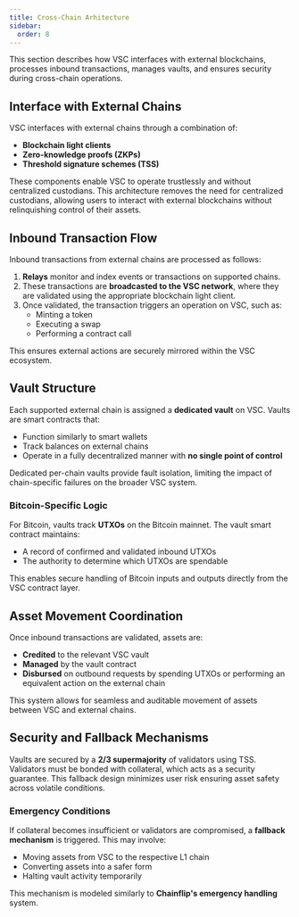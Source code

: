 ```yaml
---
title: Cross-Chain Arhitecture
sidebar:
  order: 8
---
```



This section describes how VSC interfaces with external blockchains, processes inbound transactions, manages vaults, and ensures security during cross-chain operations.

## Interface with External Chains

VSC interfaces with external chains through a combination of:

- **Blockchain light clients**  
- **Zero-knowledge proofs (ZKPs)**  
- **Threshold signature schemes (TSS)**  

These components enable VSC to operate trustlessly and without centralized custodians. This architecture removes the need for centralized custodians, allowing users to interact with external blockchains without relinquishing control of their assets.

## Inbound Transaction Flow

Inbound transactions from external chains are processed as follows:

1. **Relays** monitor and index events or transactions on supported chains.
2. These transactions are **broadcasted to the VSC network**, where they are validated using the appropriate blockchain light client.
3. Once validated, the transaction triggers an operation on VSC, such as:
   - Minting a token
   - Executing a swap
   - Performing a contract call

This ensures external actions are securely mirrored within the VSC ecosystem.

## Vault Structure

Each supported external chain is assigned a **dedicated vault** on VSC. Vaults are smart contracts that:

- Function similarly to smart wallets
- Track balances on external chains
- Operate in a fully decentralized manner with **no single point of control**

Dedicated per-chain vaults provide fault isolation, limiting the impact of chain-specific failures on the broader VSC system.

### Bitcoin-Specific Logic

For Bitcoin, vaults track **UTXOs** on the Bitcoin mainnet. The vault smart contract maintains:

- A record of confirmed and validated inbound UTXOs
- The authority to determine which UTXOs are spendable

This enables secure handling of Bitcoin inputs and outputs directly from the VSC contract layer.

## Asset Movement Coordination

Once inbound transactions are validated, assets are:

- **Credited** to the relevant VSC vault
- **Managed** by the vault contract
- **Disbursed** on outbound requests by spending UTXOs or performing an equivalent action on the external chain

This system allows for seamless and auditable movement of assets between VSC and external chains.

## Security and Fallback Mechanisms

Vaults are secured by a **2/3 supermajority** of validators using TSS. Validators must be bonded with collateral, which acts as a security guarantee. This fallback design minimizes user risk ensuring asset safety across volatile conditions.

### Emergency Conditions

If collateral becomes insufficient or validators are compromised, a **fallback mechanism** is triggered. This may involve:

- Moving assets from VSC to the respective L1 chain
- Converting assets into a safer form
- Halting vault activity temporarily

This mechanism is modeled similarly to **Chainflip's emergency handling** system.

